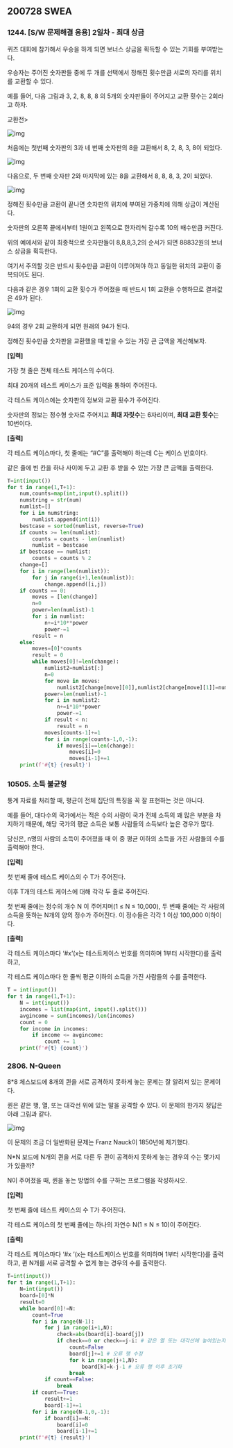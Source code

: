 ## 200728 SWEA

### 1244. [S/W 문제해결 응용] 2일차 - 최대 상금

퀴즈 대회에 참가해서 우승을 하게 되면 보너스 상금을 획득할 수 있는 기회를 부여받는다.

우승자는 주어진 숫자판들 중에 두 개를 선택에서 정해진 횟수만큼 서로의 자리를 위치를 교환할 수 있다.

예를 들어, 다음 그림과 3, 2, 8, 8, 8 의 5개의 숫자판들이 주어지고 교환 횟수는 2회라고 하자.

교환전>

![img](https://swexpertacademy.com/main/common/fileDownload.do?downloadType=CKEditorImages&fileId=AV2XbrHKDgMBBASl)

처음에는 첫번째 숫자판의 3과 네 번째 숫자판의 8을 교환해서 8, 2, 8, 3, 8이 되었다.

![img](https://swexpertacademy.com/main/common/fileDownload.do?downloadType=CKEditorImages&fileId=AV2Xbt6KDgQBBASl)

다음으로, 두 번째 숫자판 2와 마지막에 있는 8을 교환해서 8, 8, 8, 3, 2이 되었다.

![img](https://swexpertacademy.com/main/common/fileDownload.do?downloadType=CKEditorImages&fileId=AV2XbwhKDgUBBASl)

정해진 횟수만큼 교환이 끝나면 숫자판의 위치에 부여된 가중치에 의해 상금이 계산된다.

숫자판의 오른쪽 끝에서부터 1원이고 왼쪽으로 한자리씩 갈수록 10의 배수만큼 커진다.

위의 예에서와 같이 최종적으로 숫자판들이 8,8,8,3,2의 순서가 되면 88832원의 보너스 상금을 획득한다.

여기서 주의할 것은 반드시 횟수만큼 교환이 이루어져야 하고 동일한 위치의 교환이 중복되어도 된다.

다음과 같은 경우 1회의 교환 횟수가 주어졌을 때 반드시 1회 교환을 수행하므로 결과값은 49가 된다.

![img](https://swexpertacademy.com/main/common/fileDownload.do?downloadType=CKEditorImages&fileId=AV2XbzSaDgYBBASl)

94의 경우 2회 교환하게 되면 원래의 94가 된다.

정해진 횟수만큼 숫자판을 교환했을 때 받을 수 있는 가장 큰 금액을 계산해보자.

**[입력]**

가장 첫 줄은 전체 테스트 케이스의 수이다.

최대 20개의 테스트 케이스가 표준 입력을 통하여 주어진다.

각 테스트 케이스에는 숫자판의 정보와 교환 횟수가 주어진다.

숫자판의 정보는 정수형 숫자로 주어지고 **최대 자릿수**는 6자리이며, **최대 교환 횟수**는 10번이다.

**[출력]**

각 테스트 케이스마다, 첫 줄에는 “#C”를 출력해야 하는데 C는 케이스 번호이다.

같은 줄에 빈 칸을 하나 사이에 두고 교환 후 받을 수 있는 가장 큰 금액을 출력한다.

```python
T=int(input())
for t in range(1,T+1):
    num,counts=map(int,input().split())
    numstring = str(num)
    numlist=[]
    for i in numstring:
        numlist.append(int(i))
    bestcase = sorted(numlist, reverse=True)
    if counts >= len(numlist):
        counts = counts - len(numlist)
        numlist = bestcase
    if bestcase == numlist:
        counts = counts % 2
    change=[]
    for i in range(len(numlist)):
        for j in range(i+1,len(numlist)):
            change.append([i,j])
    if counts == 0:
        moves = [len(change)]
        n=0
        power=len(numlist)-1
        for i in numlist:
            n+=i*10**power
            power-=1
        result = n
    else:
        moves=[0]*counts
        result = 0
        while moves[0]!=len(change):
            numlist2=numlist[:]
            n=0
            for move in moves:
                numlist2[change[move][0]],numlist2[change[move][1]]=numlist2[change[move][1]],numlist2[change[move][0]]
            power=len(numlist)-1
            for i in numlist2:
                n+=i*10**power
                power-=1
            if result < n:
                result = n
            moves[counts-1]+=1
            for i in range(counts-1,0,-1):
                if moves[i]==len(change):
                    moves[i]=0
                    moves[i-1]+=1
    print(f'#{t} {result}')
```



### 10505. 소득 불균형

통계 자료를 처리할 때, 평균이 전체 집단의 특징을 꼭 잘 표현하는 것은 아니다.

예를 들어, 대다수의 국가에서는 적은 수의 사람이 국가 전체 소득의 꽤 많은 부분을 차지하기 때문에, 해당 국가의 평균 소득은 보통 사람들의 소득보다 높은 경우가 많다.

당신은, n명의 사람의 소득이 주어졌을 때 이 중 평균 이하의 소득을 가진 사람들의 수를 출력해야 한다.


**[입력]**

첫 번째 줄에 테스트 케이스의 수 T가 주어진다.

이후 T개의 테스트 케이스에 대해 각각 두 줄로 주어진다.

첫 번째 줄에는 정수의 개수 N 이 주어지며(1 ≤ N ≤ 10,000), 두 번째 줄에는 각 사람의 소득을 뜻하는 N개의 양의 정수가 주어진다. 이 정수들은 각각 1 이상 100,000 이하이다.


**[출력]**

각 테스트 케이스마다 ‘#x’(x는 테스트케이스 번호를 의미하며 1부터 시작한다)를 출력하고,

각 테스트 케이스마다 한 줄씩 평균 이하의 소득을 가진 사람들의 수를 출력한다.

```python
T = int(input())
for t in range(1,T+1):
    N = int(input())
    incomes = list(map(int, input().split()))
    avgincome = sum(incomes)/len(incomes)
    count = 0
    for income in incomes:
        if income <= avgincome:
            count += 1
    print(f'#{t} {count}')
```



### 2806. N-Queen

8*8 체스보드에 8개의 퀸을 서로 공격하지 못하게 놓는 문제는 잘 알려져 있는 문제이다.

퀸은 같은 행, 열, 또는 대각선 위에 있는 말을 공격할 수 있다. 이 문제의 한가지 정답은 아래 그림과 같다.


![img](https://swexpertacademy.com/main/common/fileDownload.do?downloadType=CKEditorImages&fileId=AV7GLZ6aAWcDFAXB)


이 문제의 조금 더 일반화된 문제는 Franz Nauck이 1850년에 제기했다.

N*N 보드에 N개의 퀸을 서로 다른 두 퀸이 공격하지 못하게 놓는 경우의 수는 몇가지가 있을까?

N이 주어졌을 때, 퀸을 놓는 방법의 수를 구하는 프로그램을 작성하시오.


**[입력]**

첫 번째 줄에 테스트 케이스의 수 T가 주어진다.

각 테스트 케이스의 첫 번째 줄에는 하나의 자연수 N(1 ≤ N ≤ 10)이 주어진다.


**[출력]**

각 테스트 케이스마다 ‘#x ’(x는 테스트케이스 번호를 의미하며 1부터 시작한다)를 출력하고, 퀸 N개를 서로 공격할 수 없게 놓는 경우의 수를 출력한다.

```python
T=int(input())
for t in range(1,T+1):
    N=int(input())
    board=[0]*N
    result=0
    while board[0]!=N:
        count=True
        for i in range(N-1):
            for j in range(i+1,N):
                check=abs(board[i]-board[j])
                if check==0 or check==j-i: # 같은 열 또는 대각선에 놓여있는지 검사
                    count=False
                    board[j]+=1 # 오류 행 수정
                    for k in range(j+1,N):
                        board[k]=k-j-1 # 오류 행 이후 초기화
                    break
            if count==False:
                break
        if count==True:
            result+=1
            board[-1]+=1
        for i in range(N-1,0,-1):
            if board[i]==N:
                board[i]=0
                board[i-1]+=1
    print(f'#{t} {result}')
```
